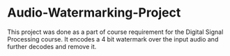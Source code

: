 # Audio-Watermarking-Project
This project was done as a part of course requirement for the Digital Signal Processing course. It encodes a 4 bit watermark over the input audio and further decodes and remove it. 
